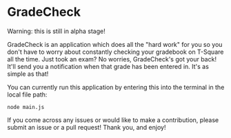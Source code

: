 # GradeCheck

Warning: this is still in alpha stage!

GradeCheck is an application which does all the "hard work" for you so you don't have to worry about constantly checking your gradebook on T-Square all the time. Just took an exam? No worries, GradeCheck's got your back! It'll send you a notification when that grade has been entered in. It's as simple as that!


You can currently run this application by entering this into the terminal in the local file path:

    node main.js


If you come across any issues or would like to make a contribution, please submit an issue or a pull request! Thank you, and enjoy!
